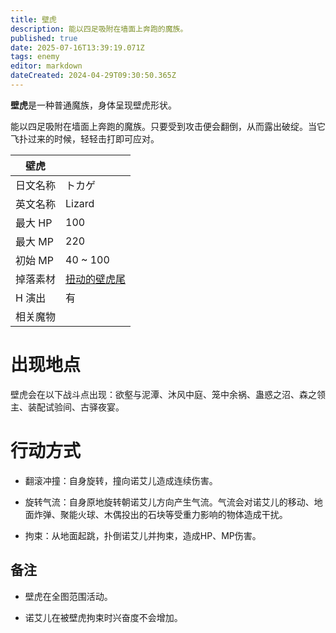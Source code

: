 ```yaml
---
title: 壁虎
description: 能以四足吸附在墙面上奔跑的魔族。
published: true
date: 2025-07-16T13:39:19.071Z
tags: enemy
editor: markdown
dateCreated: 2024-04-29T09:30:50.365Z
---
```


**壁虎**是一种普通魔族，身体呈现壁虎形状。

能以四足吸附在墙面上奔跑的魔族。只要受到攻击便会翻倒，从而露出破绽。当它飞扑过来的时候，轻轻击打即可应对。

<!-- 在这里放置图像 -->

| 壁虎 ||
| - | - |
| 日文名称 | <span lang="ja">トカゲ</span> |
| 英文名称 | Lizard |
| 最大 HP | 100 |
| 最大 MP | 220 |
| 初始 MP | 40 ~ 100 |
| 掉落素材 | [扭动的壁虎尾](/zh/item/lizard-tail) |
| H 演出 | 有 |
| 相关魔物 |  |

# 出现地点

壁虎会在以下战斗点出现：欲壑与泥潭、沐风中庭、笼中余祸、蛊惑之沼、森之领主、装配试验间、古驿夜宴。

# 行动方式

- 翻滚冲撞：自身旋转，撞向诺艾儿造成连续伤害。

- 旋转气流：自身原地旋转朝诺艾儿方向产生气流。气流会对诺艾儿的移动、地面炸弹、聚能火球、木偶投出的石块等受重力影响的物体造成干扰。

- 拘束：从地面起跳，扑倒诺艾儿并拘束，造成HP、MP伤害。

## 备注

- 壁虎在全图范围活动。

- 诺艾儿在被壁虎拘束时兴奋度不会增加。
